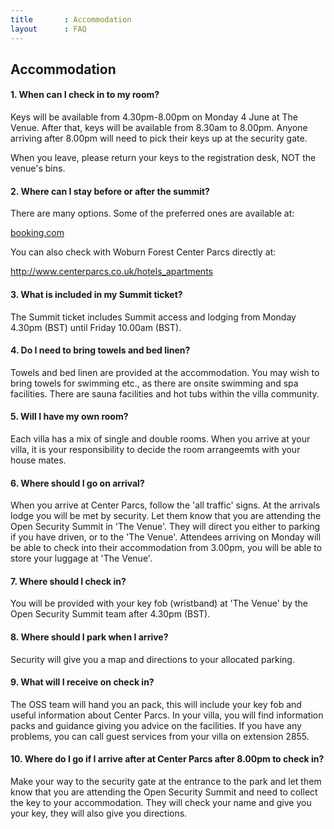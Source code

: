 ```yaml
---
title       : Accommodation
layout      : FAQ
---
```


## Accommodation

#### 1. When can I check in to my room?

Keys will be available from 4.30pm-8.00pm on Monday 4 June at The Venue. After that, keys will be available from 8.30am to 8.00pm. Anyone arriving after 8.00pm will need to pick their keys up at the security gate.  

When you leave, please return your keys to the registration desk, NOT the venue's bins.

#### 2. Where can I stay before or after the summit?

There are many options. Some of the preferred ones are available at:

[booking.com](https://www.booking.com/searchresults.en-gb.html?label=gen173nr-1DCAEoggJCAlhYSDNYBGhQiAEBmAEcuAEHyAEM2AED6AEBkgIBeagCAw&sid=7ef7b4660fc632d19af27e2c898b8607&sb=1&src=index&src_elem=sb&error_url=https%3A%2F%2Fwww.booking.com%2Findex.en-gb.html%3Flabel%3Dgen173nr-1DCAEoggJCAlhYSDNYBGhQiAEBmAEcuAEHyAEM2AED6AEBkgIBeagCAw%3Bsid%3D7ef7b4660fc632d19af27e2c898b8607%3Bsb_price_type%3Dtotal%26%3B&ss=Center+Parcs+Woburn+Forest%2C+Millbrook+Road%2C+Bedford%2C+UK&checkin_monthday=2&checkin_month=6&checkin_year=2018&checkout_monthday=3&checkout_month=6&checkout_year=2018&no_rooms=1&group_adults=1&group_children=0&map=1&genius_rate=1&from_sf=1&ss_raw=woburn+center+parcs&ac_position=0&ss_short=&dest_id=ChIJsTVe1NWyd0gRyxjetK_hmUw&dest_type=landmark&place_id=ChIJsTVe1NWyd0gRyxjetK_hmUw&place_id_lat=52.0277097&place_id_lon=-0.5325043000000278&place_types=campground%2Cestablishment%2Clodging%2Cpark%2Cpoint_of_interest&search_pageview_id=687855e4354c0031&search_selected=true&search_pageview_id=687855e4354c0031#map_closed)

You can also check with Woburn Forest Center Parcs directly at:

http://www.centerparcs.co.uk/hotels_apartments


#### 3. What is included in my Summit ticket?

The Summit ticket includes Summit access and lodging from Monday 4.30pm (BST) until Friday 10.00am (BST).

#### 4. Do I need to bring towels and bed linen?

Towels and bed linen are provided at the accommodation. You may wish to bring towels for swimming etc., as there are onsite swimming and spa facilities. There are sauna facilities and hot tubs within the villa community.

#### 5. Will I have my own room?

Each villa has a mix of single and double rooms. When you arrive at your villa, it is your responsibility to decide the room arrangeemts with your house mates.

#### 6. Where should I go on arrival?

When you arrive at Center Parcs, follow the 'all traffic' signs. At the arrivals lodge you will be met by security. Let them know that you are attending the Open Security Summit in 'The Venue'. They will direct you either to parking if you have driven, or to the 'The Venue'. Attendees arriving on Monday will be able to check into their accommodation from 3.00pm, you will be able to store your luggage at 'The Venue'.

#### 7. Where should I check in?

You will be provided with your key fob (wristband) at 'The Venue' by the Open Security Summit team after 4.30pm (BST).

#### 8. Where should I park when I arrive?

Security will give you a map and directions to your allocated parking.

#### 9. What will I receive on check in?

The OSS team will hand you an pack, this will include your key fob and useful information about Center Parcs. In your villa, you will find information packs and guidance giving you advice on the facilities. If you have any problems, you can call guest services from your villa on extension 2855.

#### 10. Where do I go if I arrive after at Center Parcs after 8.00pm to check in?

Make your way to the security gate at the entrance to the park and let them know that you are attending the Open Security Summit and need to collect the key to your accommodation. They will check your name and give you your key, they will also give you directions.
